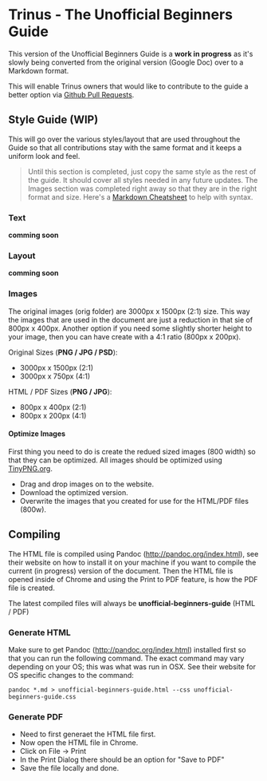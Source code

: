 # Trinus - The Unofficial Beginners Guide

This version of the Unofficial Beginners Guide is a **work in progress** as it's slowly being converted from the original version (Google Doc) over to a Markdown format. 

This will enable Trinus owners that would like to contribute to the guide a better option via [Github Pull Requests](https://gist.github.com/Chaser324/ce0505fbed06b947d962).



## Style Guide (WIP)

This will go over the various styles/layout that are used throughout the Guide so that all contributions stay with the same format and it keeps a uniform look and feel.

> Until this section is completed, just copy the same style as the rest of the guide. It should cover all styles needed in any future updates. The Images section was completed right away so that they are in the right format and size. Here's a [Markdown Cheatsheet](https://github.com/adam-p/markdown-here/wiki/Markdown-Cheatsheet) to help with syntax.

### Text

**comming soon**

### Layout

**comming soon**

### Images

The original images (orig folder) are 3000px x 1500px (2:1) size. This way the images that are used in the document are just a reduction in that sie of 800px x 400px. Another option if you need some slightly shorter height to your image, then you can have create with a 4:1 ratio (800px x 200px).

Original Sizes (**PNG / JPG / PSD**):

* 3000px x 1500px (2:1)
* 3000px x 750px (4:1)

HTML / PDF Sizes (**PNG / JPG**):

* 800px x 400px (2:1)
* 800px x 200px (4:1)

#### Optimize Images

First thing you need to do is create the redued sized images (800 width) so that they can be optimized. All images should be optimized using [TinyPNG.org](https://tinypng.com/). 

* Drag and drop images on to the website.
* Download the optimized version.
* Overwrite the images that you created for use for the HTML/PDF files (800w).



## Compiling

The HTML file is compiled using Pandoc (http://pandoc.org/index.html), see their website on how to install it on your machine if you want to compile the current (in progress) version of the document. Then the HTML file is opened inside of Chrome and using the Print to PDF feature, is how the PDF file is created.

The latest compiled files will always be **unofficial-beginners-guide** (HTML / PDF)

### Generate HTML
Make sure to get Pandoc (http://pandoc.org/index.html) installed first so that you can run the following command. The exact command may vary depending on your OS; this was what was run in OSX. See their website for OS specific changes to the command:

    pandoc *.md > unofficial-beginners-guide.html --css unofficial-beginners-guide.css

### Generate PDF

* Need to first generaet the HTML file first.
* Now open the HTML file in Chrome.
* Click on File -> Print
* In the Print Dialog there should be an option for "Save to PDF"
* Save the file locally and done.

